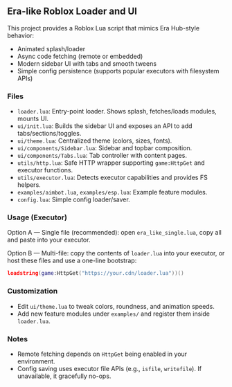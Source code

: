 ## Era-like Roblox Loader and UI

This project provides a Roblox Lua script that mimics Era Hub-style behavior:

- Animated splash/loader
- Async code fetching (remote or embedded)
- Modern sidebar UI with tabs and smooth tweens
- Simple config persistence (supports popular executors with filesystem APIs)

### Files

- `loader.lua`: Entry-point loader. Shows splash, fetches/loads modules, mounts UI.
- `ui/init.lua`: Builds the sidebar UI and exposes an API to add tabs/sections/toggles.
- `ui/theme.lua`: Centralized theme (colors, sizes, fonts).
- `ui/components/Sidebar.lua`: Sidebar and topbar composition.
- `ui/components/Tabs.lua`: Tab controller with content pages.
- `utils/http.lua`: Safe HTTP wrapper supporting `game:HttpGet` and executor functions.
- `utils/executor.lua`: Detects executor capabilities and provides FS helpers.
- `examples/aimbot.lua`, `examples/esp.lua`: Example feature modules.
- `config.lua`: Simple config loader/saver.

### Usage (Executor)

Option A — Single file (recommended): open `era_like_single.lua`, copy all and paste into your executor.

Option B — Multi-file: copy the contents of `loader.lua` into your executor, or host these files and use a one-line bootstrap:

```lua
loadstring(game:HttpGet("https://your.cdn/loader.lua"))()
```

### Customization

- Edit `ui/theme.lua` to tweak colors, roundness, and animation speeds.
- Add new feature modules under `examples/` and register them inside `loader.lua`.

### Notes

- Remote fetching depends on `HttpGet` being enabled in your environment.
- Config saving uses executor file APIs (e.g., `isfile`, `writefile`). If unavailable, it gracefully no-ops.

